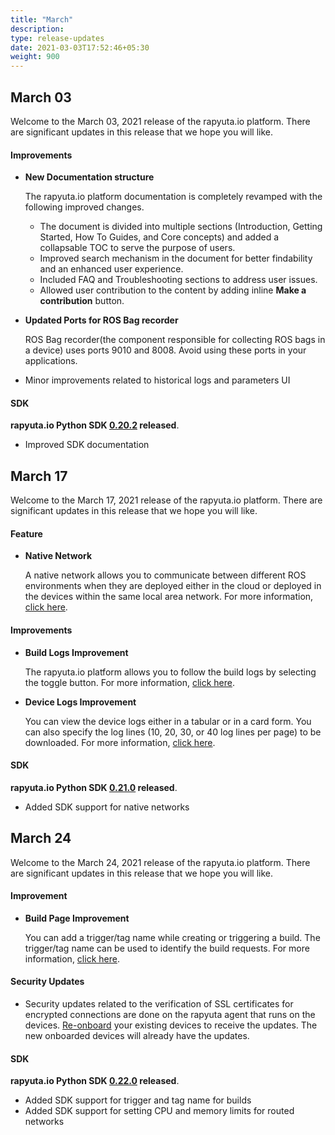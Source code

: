 ```yaml
---
title: "March"
description:
type: release-updates
date: 2021-03-03T17:52:46+05:30
weight: 900
---
```



## March 03
Welcome to the March 03, 2021 release of the rapyuta.io platform. There
are significant updates in this release that we hope you will like.


#### Improvements
* **New Documentation structure**

     The rapyuta.io platform documentation is completely revamped with the following improved changes.

     * The document is divided into multiple sections (Introduction, Getting Started, How To Guides, and Core concepts) and added a collapsable TOC to serve the purpose of users.
     * Improved search mechanism in the document for better findability and an enhanced user experience.
     * Included FAQ and Troubleshooting sections to address user issues.
     * Allowed user contribution to the content by adding inline **Make a contribution** button.

* **Updated Ports for ROS Bag recorder** 

    ROS Bag recorder(the component responsible for collecting ROS bags in a device) uses ports 9010 and 8008. Avoid using these ports in your applications.

* Minor improvements related to historical logs and parameters UI


#### SDK

**rapyuta.io Python SDK [0.20.2](/3_how-tos/35_tooling_and_debugging/rapyuta-io-python-sdk/#installation) released**.

* Improved SDK documentation


## March 17

Welcome to the March 17, 2021 release of the rapyuta.io platform. There are significant updates in this release that we hope you will like.

#### Feature

* **Native Network**

    A native network allows you to communicate between different ROS environments when they are deployed either in the cloud or deployed in the devices within the same local area network. For more information, [click here](/5_deep-dives/53_networking-and-communication/535_ros-network-native/).

#### Improvements

* **Build Logs Improvement**


    The rapyuta.io platform allows you to follow the build logs by selecting the toggle button. For more information, [click here](/3_how-tos/35_tooling_and_debugging/debugging-logs/#build-logs).


* **Device Logs Improvement** 


    You can view the device logs either in a tabular or in a card form. You can also specify the log lines (10, 20, 30, or 40 log lines per page) to be downloaded. For more information, [click here](/3_how-tos/35_tooling_and_debugging/file-management-devices/).


#### SDK

**rapyuta.io Python SDK [0.21.0](/3_how-tos/35_tooling_and_debugging/rapyuta-io-python-sdk/#installation) released**.

* Added SDK support for native networks

## March 24

Welcome to the March 24, 2021 release of the rapyuta.io platform. There are significant updates in this release that we hope you will like.

#### Improvement

* **Build Page Improvement**

    You can add a trigger/tag name while creating or triggering a build. The trigger/tag name can be used to identify the build requests. For more information, [click here](/3_how-tos/33_software-development/331_create-builds/).


#### Security Updates

- Security updates related to the verification of SSL certificates for encrypted connections are done on the rapyuta agent that runs on the devices. [Re-onboard](/6_troubleshoot/612_reonboarding-devices/) your existing devices to receive the updates. The new onboarded devices will already have the updates.

#### SDK

**rapyuta.io Python SDK [0.22.0](/3_how-tos/35_tooling_and_debugging/rapyuta-io-python-sdk/#installation) released**.

* Added SDK support for trigger and tag name for builds
* Added SDK support for setting CPU and memory limits for routed networks




